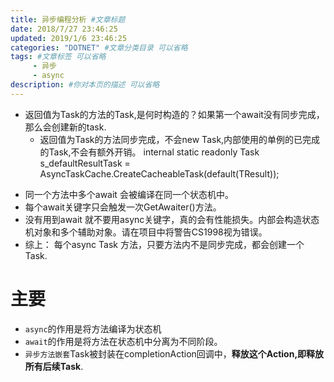 ```yaml
---
title: 异步编程分析 #文章标题
date: 2018/7/27 23:46:25
updated: 2019/1/6 23:46:25
categories: "DOTNET" #文章分类目录 可以省略
tags: #文章标签 可以省略
     - 异步
     - async
description: #你对本页的描述 可以省略
---
```



* 返回值为Task的方法的Task,是何时构造的？如果第一个await没有同步完成，那么会创建新的task.
  * 返回值为Task的方法同步完成，不会new Task,内部使用的单例的已完成的Task,不会有额外开销。
    internal static readonly Task<TResult> s_defaultResultTask = AsyncTaskCache.CreateCacheableTask<TResult>(default(TResult));

<!-- more -->

* 同一个方法中多个await 会被编译在同一个状态机中。
* 每个await关键字只会触发一次GetAwaiter()方法。
* 没有用到await 就不要用async关键字，真的会有性能损失。内部会构造状态机对象和多个辅助对象。请在项目中将警告CS1998视为错误。
* 综上： 每个async Task 方法，只要方法内不是同步完成，都会创建一个Task.
  
# 主要
* `async`的作用是将方法编译为状态机
* `await`的作用是将方法在状态机中分离为不同阶段。
* `异步方法嵌套`Task被封装在completionAction回调中，**释放这个Action,即释放所有后续Task**.
